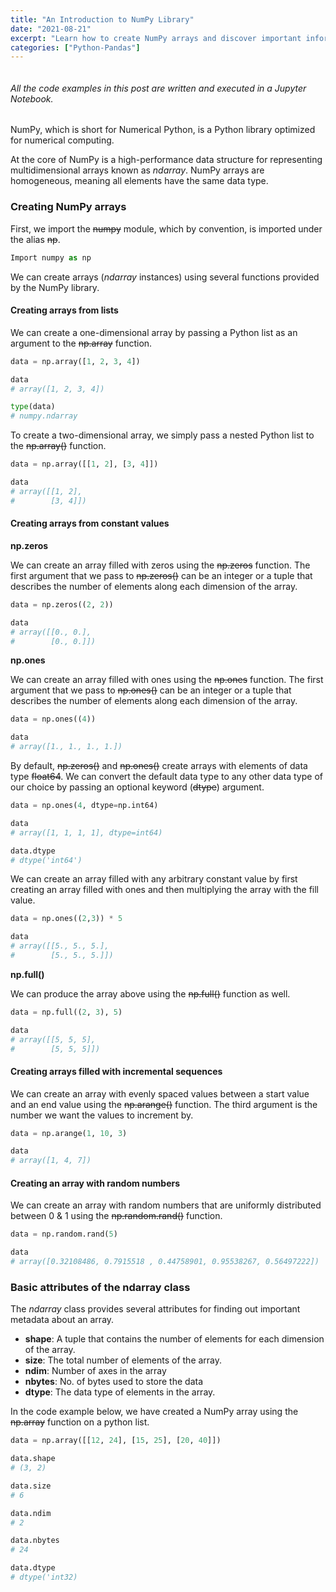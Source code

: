```yaml
---
title: "An Introduction to NumPy Library"
date: "2021-08-21"
excerpt: "Learn how to create NumPy arrays and discover important information about them using several attributes of the ndarray class."
categories: ["Python-Pandas"]
---
```


```toc

```

###### All the code examples in this post are written and executed in a Jupyter Notebook.

NumPy, which is short for Numerical Python, is a Python library optimized for numerical computing.

At the core of NumPy is a high-performance data structure for representing multidimensional arrays known as _ndarray_. NumPy arrays are homogeneous, meaning all elements have the same data type.

### Creating NumPy arrays

First, we import the ~~numpy~~ module, which by convention, is imported under the alias ~~np~~.

```py {numberLines}
Import numpy as np
```

We can create arrays (_ndarray_ instances) using several functions provided by the NumPy library.

#### Creating arrays from lists

We can create a one-dimensional array by passing a Python list as an argument to the ~~np.array~~ function.

```py {numberLines}
data = np.array([1, 2, 3, 4])

data
# array([1, 2, 3, 4])

type(data)
# numpy.ndarray
```

To create a two-dimensional array, we simply pass a nested Python list to the ~~np.array()~~ function.

```py {numberLines}
data = np.array([[1, 2], [3, 4]])

data
# array([[1, 2],
#        [3, 4]])
```

#### Creating arrays from constant values

**np.zeros**

We can create an array filled with zeros using the ~~np.zeros~~ function. The first argument that we pass to ~~np.zeros()~~ can be an integer or a tuple that describes the number of elements along each dimension of the array.

```py {numberLines}
data = np.zeros((2, 2))

data
# array([[0., 0.],
#        [0., 0.]])
```

**np.ones**

We can create an array filled with ones using the ~~np.ones~~ function. The first argument that we pass to ~~np.ones()~~ can be an integer or a tuple that describes the number of elements along each dimension of the array.

```py {numberLines}
data = np.ones((4))

data
# array([1., 1., 1., 1.])
```

By default, ~~np.zeros()~~ and ~~np.ones()~~ create arrays with elements of data type ~~float64~~. We can convert the default data type to any other data type of our choice by passing an optional keyword (~~dtype~~) argument.

```py {numberLines}
data = np.ones(4, dtype=np.int64)

data
# array([1, 1, 1, 1], dtype=int64)

data.dtype
# dtype('int64')
```

We can create an array filled with any arbitrary constant value by first creating an array filled with ones and then multiplying the array with the fill value.

```py {numberLines}
data = np.ones((2,3)) * 5

data
# array([[5., 5., 5.],
#        [5., 5., 5.]])
```

**np.full()**

We can produce the array above using the ~~np.full()~~ function as well.

```py {numberLines}
data = np.full((2, 3), 5)

data
# array([[5, 5, 5],
#        [5, 5, 5]])
```

#### Creating arrays filled with incremental sequences

We can create an array with evenly spaced values between a start value and an end value using the ~~np.arange()~~ function. The third argument is the number we want the values to increment by.

```py {numberLines}
data = np.arange(1, 10, 3)

data
# array([1, 4, 7])
```

#### Creating an array with random numbers

We can create an array with random numbers that are uniformly distributed between 0 & 1 using the ~~np.random.rand()~~ function.

```py {numberLines}
data = np.random.rand(5)

data
# array([0.32108486, 0.7915518 , 0.44758901, 0.95538267, 0.56497222])
```

### Basic attributes of the ndarray class

The _ndarray_ class provides several attributes for finding out important metadata about an array.

- **shape**: A tuple that contains the number of elements for each dimension of the array.
- **size**: The total number of elements of the array.
- **ndim**: Number of axes in the array
- **nbytes**: No. of bytes used to store the data
- **dtype**: The data type of elements in the array.

In the code example below, we have created a NumPy array using the ~~np.array~~ function on a python list.

```py {numberLines}
data = np.array([[12, 24], [15, 25], [20, 40]])

data.shape
# (3, 2)

data.size
# 6

data.ndim
# 2

data.nbytes
# 24

data.dtype
# dtype('int32)
```
